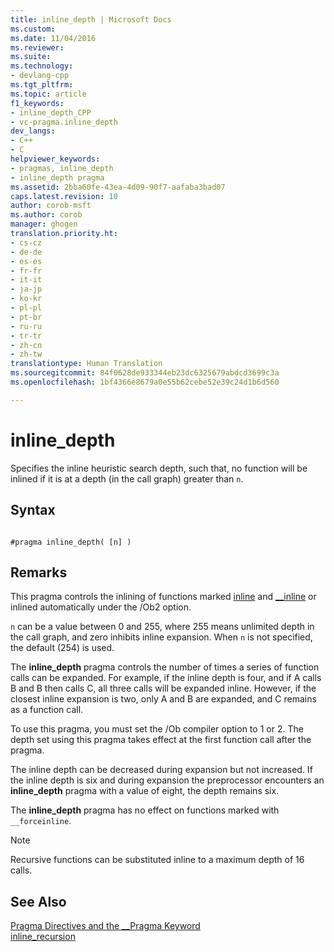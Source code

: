 ```yaml
---
title: inline_depth | Microsoft Docs
ms.custom: 
ms.date: 11/04/2016
ms.reviewer: 
ms.suite: 
ms.technology:
- devlang-cpp
ms.tgt_pltfrm: 
ms.topic: article
f1_keywords:
- inline_depth_CPP
- vc-pragma.inline_depth
dev_langs:
- C++
- C
helpviewer_keywords:
- pragmas, inline_depth
- inline_depth pragma
ms.assetid: 2bba60fe-43ea-4d09-90f7-aafaba3bad07
caps.latest.revision: 10
author: corob-msft
ms.author: corob
manager: ghogen
translation.priority.ht:
- cs-cz
- de-de
- es-es
- fr-fr
- it-it
- ja-jp
- ko-kr
- pl-pl
- pt-br
- ru-ru
- tr-tr
- zh-cn
- zh-tw
translationtype: Human Translation
ms.sourcegitcommit: 84f0628de933344eb23dc6325679abdcd3699c3a
ms.openlocfilehash: 1bf4366e8679a0e55b62cebe52e39c24d1b6d560

---
```

# inline_depth
Specifies the inline heuristic search depth, such that, no function will be inlined if it is at a depth (in the call graph) greater than `n`.  
  
## Syntax  
  
```  
  
#pragma inline_depth( [n] )  
```  
  
## Remarks  
 This pragma controls the inlining of functions marked [inline](../cpp/inline-functions-cpp.md) and [__inline](../cpp/inline-functions-cpp.md) or inlined automatically under the /Ob2 option.  
  
 `n` can be a value between 0 and 255, where 255 means unlimited depth in the call graph, and zero inhibits inline expansion.  When `n` is not specified, the default (254) is used.  
  
 The **inline_depth** pragma controls the number of times a series of function calls can be expanded. For example, if the inline depth is four, and if A calls B and B then calls C, all three calls will be expanded inline. However, if the closest inline expansion is two, only A and B are expanded, and C remains as a function call.  
  
 To use this pragma, you must set the /Ob compiler option to 1 or 2. The depth set using this pragma takes effect at the first function call after the pragma.  
  
 The inline depth can be decreased during expansion but not increased. If the inline depth is six and during expansion the preprocessor encounters an **inline_depth** pragma with a value of eight, the depth remains six.  
  
 The **inline_depth** pragma has no effect on functions marked with `__forceinline`.  
  
> [!NOTE]
>  Recursive functions can be substituted inline to a maximum depth of 16 calls.  
  
## See Also  
 [Pragma Directives and the __Pragma Keyword](../preprocessor/pragma-directives-and-the-pragma-keyword.md)   
 [inline_recursion](../preprocessor/inline-recursion.md)


<!--HONumber=Jan17_HO1-->


